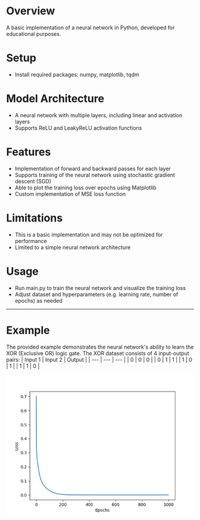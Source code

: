 # Overview
A basic implementation of a neural network in Python, developed for educational purposes.

# Setup
- Install required packages: numpy, matplotlib, tqdm

# Model Architecture
- A neural network with multiple layers, including linear and activation layers
- Supports ReLU and LeakyReLU activation functions

# Features
- Implementation of forward and backward passes for each layer
- Supports training of the neural network using stochastic gradient descent (SGD)
- Able to plot the training loss over epochs using Matplotlib
- Custom implementation of MSE loss function

# Limitations
- This is a basic implementation and may not be optimized for performance
- Limited to a simple neural network architecture

# Usage
- Run main.py to train the neural network and visualize the training loss
- Adjust dataset and hyperparameters (e.g. learning rate, number of epochs) as needed

---
# Example
The provided example demonstrates the neural network's ability to learn the XOR (Exclusive OR) logic gate. The XOR dataset consists of 4 input-output pairs:
| Input 1 | Input 2 | Output |
| --- | --- | --- |
| 0     | 0     | 0     |
| 0     | 1     | 1     |
| 1     | 0     | 1     |
| 1     | 1     | 0     |

![Training Loss over epochs](NN_Scratch/images/Figure_1.png)
